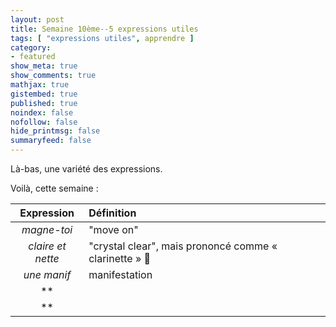 ```yaml
---
layout: post
title: Semaine 10ème--5 expressions utiles
tags: [ "expressions utiles", apprendre ]
category:
- featured
show_meta: true
show_comments: true
mathjax: true
gistembed: true
published: true
noindex: false
nofollow: false
hide_printmsg: false
summaryfeed: false
---
```


Là-bas, une variété des expressions.

Voilà, cette semaine :

| Expression | Définition |
| :--------: | :--------- |
| *magne-toi* | "move on" |
| *claire et nette* | "crystal clear", mais prononcé comme « clarinette » 🎵 |
| *une manif* | manifestation |
| ** | |
| ** | |

<!--
vim: spell spelllang=fr
-->
